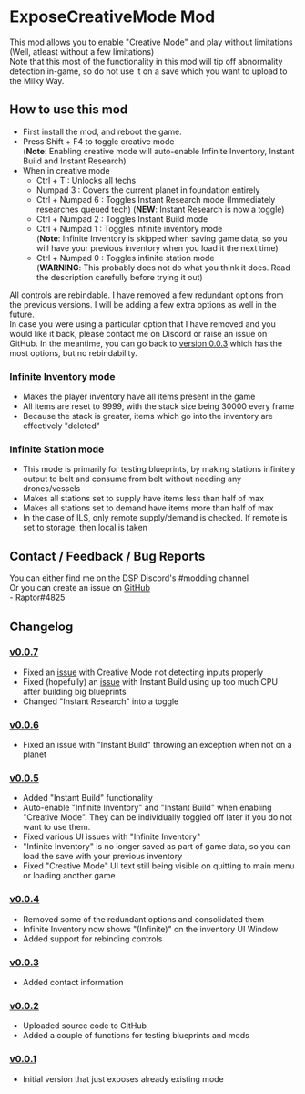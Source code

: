# ExposeCreativeMode Mod
This mod allows you to enable "Creative Mode" and play without limitations (Well, atleast without a few limitations)  
Note that this most of the functionality in this mod will tip off abnormality detection in-game, so do not use it on a save which you want
to upload to the Milky Way.

## How to use this mod
* First install the mod, and reboot the game.
* Press Shift + F4 to toggle creative mode  
  (**Note**: Enabling creative mode will auto-enable Infinite Inventory, Instant Build and Instant Research)
* When in creative mode
  * Ctrl + T : Unlocks all techs
  * Numpad 3 : Covers the current planet in foundation entirely
  * Ctrl + Numpad 6 : Toggles Instant Research mode (Immediately researches queued tech)
    (**NEW**: Instant Research is now a toggle)
  * Ctrl + Numpad 2 : Toggles Instant Build mode
  * Ctrl + Numpad 1 : Toggles infinite inventory mode  
    (**Note**: Infinite Inventory is skipped when saving game data, so you will have your previous inventory when you load it the next time)
  * Ctrl + Numpad 0 : Toggles infinite station mode  
  (**WARNING**: This probably does not do what you think it does. Read the description carefully before trying it out)

All controls are rebindable. I have removed a few redundant options from the previous versions. I will be adding a few extra options as well in the future.  
In case you were using a particular option that I have removed and you would like it back, please contact me on Discord or raise an issue on GitHub. In the meantime, you can go back to [version 0.0.3](https://dsp.thunderstore.io/package/Raptor/ExposeCreativeMode/0.0.3/) which has the most options, but no rebindability. 

### Infinite Inventory mode

* Makes the player inventory have all items present in the game
* All items are reset to 9999, with the stack size being 30000 every frame
* Because the stack is greater, items which go into the inventory are effectively "deleted"

### Infinite Station mode

* This mode is primarily for testing blueprints, by making stations infinitely output to belt and consume from belt without needing any drones/vessels
* Makes all stations set to supply have items less than half of max
* Makes all stations set to demand have items more than half of max
* In the case of ILS, only remote supply/demand is checked. If remote is set to storage, then local is taken

## Contact / Feedback / Bug Reports
You can either find me on the DSP Discord's #modding channel  
Or you can create an issue on [GitHub](https://github.com/Velociraptor115/DSPMods)  
\- Raptor#4825

## Changelog

### [v0.0.7](https://dsp.thunderstore.io/package/Raptor/ExposeCreativeMode/0.0.7/)

* Fixed an [issue](https://github.com/Velociraptor115/DSPMods/issues/4) with Creative Mode not detecting inputs properly
* Fixed (hopefully) an [issue](https://github.com/Velociraptor115/DSPMods/issues/5) with Instant Build using up too much CPU after building big blueprints
* Changed "Instant Research" into a toggle

### [v0.0.6](https://dsp.thunderstore.io/package/Raptor/ExposeCreativeMode/0.0.6/)

* Fixed an issue with "Instant Build" throwing an exception when not on a planet

### [v0.0.5](https://dsp.thunderstore.io/package/Raptor/ExposeCreativeMode/0.0.5/)

* Added "Instant Build" functionality
* Auto-enable "Infinite Inventory" and "Instant Build" when enabling "Creative Mode". They can be individually toggled off later if you do not want to use them.
* Fixed various UI issues with "Infinite Inventory"
* "Infinite Inventory" is no longer saved as part of game data, so you can load the save with your previous inventory
* Fixed "Creative Mode" UI text still being visible on quitting to main menu or loading another game

### [v0.0.4](https://dsp.thunderstore.io/package/Raptor/ExposeCreativeMode/0.0.4/)

* Removed some of the redundant options and consolidated them
* Infinite Inventory now shows "(Infinite)" on the inventory UI Window
* Added support for rebinding controls

### [v0.0.3](https://dsp.thunderstore.io/package/Raptor/ExposeCreativeMode/0.0.3/)

* Added contact information

### [v0.0.2](https://dsp.thunderstore.io/package/Raptor/ExposeCreativeMode/0.0.2/)

* Uploaded source code to GitHub  
* Added a couple of functions for testing blueprints and mods

### [v0.0.1](https://dsp.thunderstore.io/package/Raptor/ExposeCreativeMode/0.0.1/)

* Initial version that just exposes already existing mode